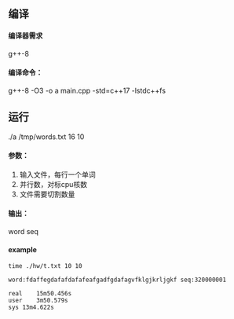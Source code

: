 ## 编译

#### 编译器需求
g++-8

#### 编译命令：
g++-8 -O3 -o a main.cpp -std=c++17 -lstdc++fs

## 运行
./a /tmp/words.txt 16 10

#### 参数：
1. 输入文件，每行一个单词
2. 并行数，对标cpu核数
3. 文件需要切割数量

#### 输出：
word seq

#### example
```
time ./hw/t.txt 10 10

word:fdaffegdafafdafafeafgadfgdafagvfklgjkrljgkf seq:320000001

real	15m50.456s
user	3m50.579s
sys	13m4.622s
```
